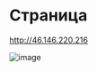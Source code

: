 # Страница
http://46.146.220.216

![image](https://user-images.githubusercontent.com/39981372/219933592-bf90bcab-437d-4292-a94f-7f3130011f16.png)
